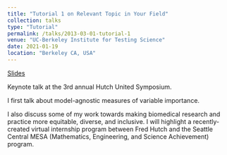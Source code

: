 ```yaml
---
title: "Tutorial 1 on Relevant Topic in Your Field"
collection: talks
type: "Tutorial"
permalink: /talks/2013-03-01-tutorial-1
venue: "UC-Berkeley Institute for Testing Science"
date: 2021-01-19
location: "Berkeley CA, USA"
---
```


[Slides](https://bdwilliamson.github.io/hu2021/)

Keynote talk at the 3rd annual Hutch United Symposium.

I first talk about model-agnostic measures of variable importance.

I also discuss some of my work towards making biomedical research and practice more equitable, diverse, and inclusive. I will highlight a recently-created virtual internship program between Fred Hutch and the Seattle Central MESA (Mathematics, Engineering, and Science Achievement) program.
